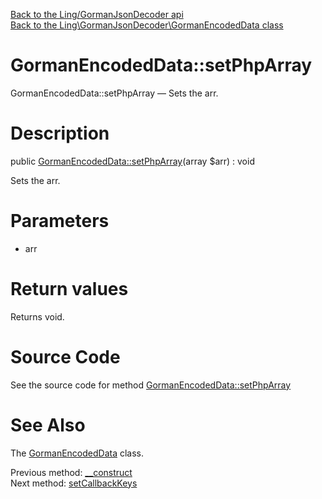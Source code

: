 [Back to the Ling/GormanJsonDecoder api](https://github.com/lingtalfi/GormanJsonDecoder/blob/master/doc/api/Ling/GormanJsonDecoder.md)<br>
[Back to the Ling\GormanJsonDecoder\GormanEncodedData class](https://github.com/lingtalfi/GormanJsonDecoder/blob/master/doc/api/Ling/GormanJsonDecoder/GormanEncodedData.md)


GormanEncodedData::setPhpArray
================



GormanEncodedData::setPhpArray — Sets the arr.




Description
================


public [GormanEncodedData::setPhpArray](https://github.com/lingtalfi/GormanJsonDecoder/blob/master/doc/api/Ling/GormanJsonDecoder/GormanEncodedData/setPhpArray.md)(array $arr) : void




Sets the arr.




Parameters
================


- arr

    


Return values
================

Returns void.








Source Code
===========
See the source code for method [GormanEncodedData::setPhpArray](https://github.com/lingtalfi/GormanJsonDecoder/blob/master/GormanEncodedData.php#L40-L43)


See Also
================

The [GormanEncodedData](https://github.com/lingtalfi/GormanJsonDecoder/blob/master/doc/api/Ling/GormanJsonDecoder/GormanEncodedData.md) class.

Previous method: [__construct](https://github.com/lingtalfi/GormanJsonDecoder/blob/master/doc/api/Ling/GormanJsonDecoder/GormanEncodedData/__construct.md)<br>Next method: [setCallbackKeys](https://github.com/lingtalfi/GormanJsonDecoder/blob/master/doc/api/Ling/GormanJsonDecoder/GormanEncodedData/setCallbackKeys.md)<br>

